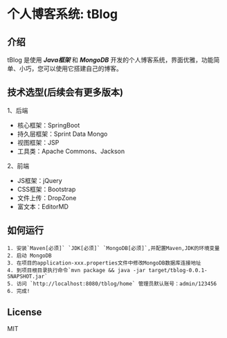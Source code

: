 #  个人博客系统: tBlog

## 介绍

tBlog 是使用 ***Java框架*** 和 ***MongoDB*** 开发的个人博客系统，界面优雅，功能简单、小巧，您可以使用它搭建自己的博客。


## 技术选型(后续会有更多版本)

1、后端

* 核心框架：SpringBoot
* 持久层框架：Sprint Data Mongo
* 视图框架：JSP
* 工具类：Apache Commons、Jackson

2、前端

* JS框架：jQuery
* CSS框架：Bootstrap
* 文件上传：DropZone 
* 富文本：EditorMD


## 如何运行

```
1. 安装`Maven[必须]` `JDK[必须]` `MongoDB[必须]`,并配置Maven,JDK的环境变量
2. 启动 MongoDB
3. 在项目的application-xxx.properties文件中修改MongoDB数据库连接地址
4. 到项目根目录执行命令`mvn package && java -jar target/tblog-0.0.1-SNAPSHOT.jar` 
5. 访问 `http://localhost:8080/tblog/home` 管理员默认账号：admin/123456
6. 完成!
```

## License

MIT